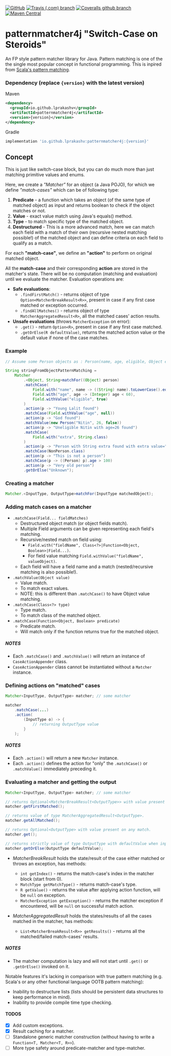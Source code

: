 [![GitHub](https://img.shields.io/github/license/lprakashv/patternmatcher4j?style=flat-square)](LICENSE)
[![Travis (.com) branch](https://img.shields.io/travis/com/lprakashv/patternmatcher4j/master?style=flat-square)](https://travis-ci.com/lprakashv/patternmatcher4j)
[![Coveralls github branch](https://img.shields.io/coveralls/github/lprakashv/patternmatcher4j/master?style=flat-square)](https://coveralls.io/github/lprakashv/patternmatcher4j?branch=master)
[![Maven Central](https://img.shields.io/maven-central/v/io.github.lprakashv/patternmatcher4j?style=flat-square)](https://search.maven.org/search?q=g:%22io.github.lprakashv%22%20AND%20a:%22patternmatcher4j%22)

# patternmatcher4j "Switch-Case on Steroids"
An FP style pattern matcher library for Java. Pattern matching is one of the the single most popular concept in functional programming. This is inpired from [Scala's pattern matching](https://docs.scala-lang.org/tour/pattern-matching.html).

### Dependency (replace `{version}` with the latest version)

Maven
```xml
<dependency>
  <groupId>io.github.lprakashv</groupId>
  <artifactId>patternmatcher4j</artifactId>
  <version>{version}</version>
</dependency>
```

Gradle
```groovy
implementation 'io.github.lprakashv:patternmatcher4j:{version}'
```

## Concept
This is just like switch-case block, but you can do much more than just matching primitive values and enums. 

Here, we create a *"Matcher"* for an object (a Java POJO), for which we define *"match-cases"* which can be of following type:
1. **Predicate** - a function which takes an object (of the same type of matched object) as input and returns boolean to check if the object matches or not.
2. **Value** - exact value match using Java's equals() method.
3. **Type** - to match specific type of the matched object.
4. **Destructured** - This is a more advanced match, here we can match each field with a match of their own (recursive nested matching possible!) of the matched object and can define criteria on each field to qualify as a match.

For each **"match-case"**, we define an **"action"** to perform on original matched object.

All the **match-case** and their corresponding **action** are stored in the matcher's state. There will be no computation (matching and evaluation) until we evaluate the matcher. 
Evaluation operations are: 
* **Safe evaluations**:
    * `.findFirstMatch()` - returns object of type `Option<MatcherBreakResult<R>>`, present in case if any first case matched or exception occurred.
    * `.findAllMatches()` - returns object of type `MatcherAggregatedResult<R>`, all the matched cases' action results.
* **Unsafe evaluations** (throws `MatcherException` on error):
    * `.get()` - return `Option<R>`, present in case if any first case matched.
    * `.getOrElse(R defaultValue)`, returns the matched action value or the default value if none of the case matches.

### Example
```java
// Assume some Person objects as : Person(name, age, eligible, Object extra)

String stringFromObjectPatternMatching = 
    Matcher
        .<Object, String>matchFor((Object) person)
        .matchCase(
            Field.with("name", name -> ((String) name).toLowerCase().equals("lalit")),
            Field.with("age", age -> (Integer) age < 60),
            Field.withValue("eligible", true)
        )
        .action(p -> "Young Lalit found")
        .matchCase(Field.withValue("age", null))
        .action(p -> "God found")
        .matchValue(new Person("Nitin", 26, false))
        .action(p -> "Uneligible Nitin with age=26 found")
        .matchCase(
            Field.with("extra", String.class)
        )
        .action(p -> "Person with String extra found with extra value=" + ((Person) p).extra)
        .matchCase(NonPerson.class)
        .action(p -> "This is not a person")
        .matchCase(p -> ((Person) p).age > 100)
        .action(p -> "Very old person")
        .getOrElse("Unknown");
```

### Creating a matcher
```java
Matcher.<InputType, OutputType>matchFor(InputType matchedObject);
```

### Adding match cases on a matcher
* `.matchCase(Field... fieldMatches)` 
    * Destructured object match (or object fields match).
    * Multiple Field arguments can be given representing each field's matching.
    * Recursive/nested match on field using:
        * `Field.with("fieldName", Class<?>|Function<Object, Boolean>|Field...)`.
        * For field value matching `Field.withValue("fieldName", valueObject)`. 
    * Each field will have a field name and a match (nested/recursive matching is also possible!).
* `.matchValue(Object value)`
    * Value match.
    * To match exact values.
    * NOTE: this is different than `.matchCase()` to have Object value matching. 
* `.matchCase(Class<?> type)`
    * Type match.
    * To match class of the matched object.
* `.matchCase(Function<Object, Boolean> predicate)`
    * Predicate match.
    * Will match only if the function returns true for the matched object.

##### NOTES
* Each `.matchCase()` and `.matchValue()` will return an instance of `CaseActionAppender` class.
* `CaseActionAppender` class cannot be instantiated without a `Matcher` instance.

### Defining actions on "matched" cases 
```java
Matcher<InputType, OutputType> matcher; // some matcher

matcher
    .matchCase(...)
    .action(
        (InputType o) -> {
            // returning OutputType value
        }
    );
```

##### NOTES
* Each `.action()` will return a new `Matcher` instance.
* Each `.action()` defines the action for "only" the `.matchCase()` or `.matchValue()` immediately preceding it.

### Evaluating a matcher and getting the output
```java
Matcher<InputType, OutputType> matcher; // some matcher

// returns Optional<MatcherBreakResult<OutputType>> with value present on either any first match or exception occurred.
matcher.getFirstMatched();

// returns value of type MatcherAggregatedResult<OutputType>.
matcher.getAllMatched();

// returns Optional<OutputType> with value present on any match.
matcher.get();

// returns strictly value of type OutputType with defaultValue when input object does not match any case.
matcher.getOrElse(OutputType defaultValue); 
```

* *MatcherBreakResult<R>* holds the state/result of the case either matched or throws an exception, has methods:
    * `int getIndex()` - returns the match-case's index in the matcher block (start from 0).
    * `MatchType getMatchType()` - returns match-case's type.
    * `R getValue()` - returns the value after applying action function, will be `null` on exception.
    * `MatcherException getException()` - returns the matcher exception if encountered, will be `null` on successful match action.

* *MatcherAggregatedResult<R>* holds the states/results of all the cases matched in the matcher, has methods:
    * `List<MatcherBreakResult<R>> getResults()` - returns all the matched/failed match-cases' results.

##### NOTES
* The matcher computation is lazy and will not start until `.get()` or `.getOrElse()` invoked on it.

Notable features it's lacking in comparison with true pattern matching (e.g. Scala's or any other functional language OOTB pattern matching):
* Inability to destructure lists (lists should be persistent data structures to keep performance in mind).
* Inability to provide compile time type checking.

#### TODOS
- [x] Add custom exceptions.
- [x] Result caching for a matcher.
- [ ] Standalone generic matcher construction (without having to write a `Function<T, Matcher<T, R>>`).
- [ ] More type safety around predicate-matcher and type-matcher.
